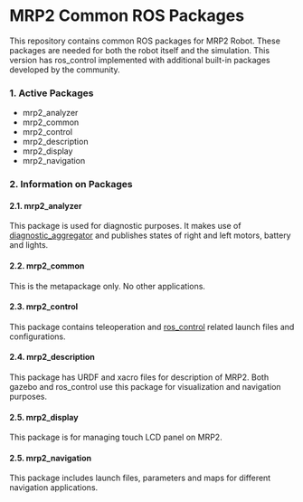 # MRP2 Common ROS Packages #

This repository contains common ROS packages for MRP2 Robot. These packages are needed for both the robot itself and the simulation. This version has ros_control implemented with additional built-in packages developed by the community.

### 1. Active Packages ###

* mrp2_analyzer
* mrp2_common
* mrp2_control
* mrp2_description
* mrp2_display
* mrp2_navigation

### 2. Information on Packages ###
#### 2.1. mrp2_analyzer ####
This package is used for diagnostic purposes. It makes use of [diagnostic_aggregator](http://wiki.ros.org/diagnostic_aggregator) and publishes states of right and left motors, battery and lights.

#### 2.2. mrp2_common ####
This is the metapackage only. No other applications.

#### 2.3. mrp2_control ####
This package contains teleoperation and [ros_control](http://wiki.ros.org/ros_control) related launch files and configurations.

#### 2.4. mrp2_description ####
This package has URDF and xacro files for description of MRP2. Both gazebo and ros_control use this package for visualization and navigation purposes.

#### 2.5. mrp2_display ####
This package is for managing touch LCD panel on MRP2.

#### 2.5. mrp2_navigation ####
This package includes launch files, parameters and maps for different navigation applications.

